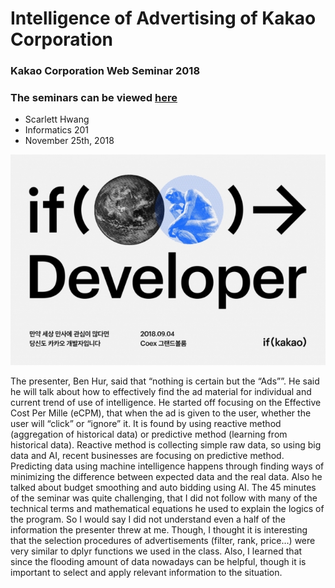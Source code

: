 # Intelligence of Advertising of Kakao Corporation
### Kakao Corporation Web Seminar 2018
### The seminars can be viewed [here](https://if.kakao.com/program?fbclid=IwAR3KbhqNSEYy15bC51UXHFLtciOQVC09ZF8itYpfY4KgkEAjRkEkHSdx4i4)

- Scarlett Hwang
- Informatics 201
- November 25th, 2018

![image](kakao.jpg)


The presenter, Ben Hur, said that “nothing is certain but the “Ads””. He said he will talk about how to effectively find the ad material for individual and current trend of use of intelligence. He started off focusing on the Effective Cost Per Mille (eCPM), that when the ad is given to the user, whether the user will “click” or “ignore” it. It is found by using reactive method (aggregation of historical data) or predictive method (learning from historical data). Reactive method is collecting simple raw data, so using big data and AI, recent businesses are focusing on predictive method. Predicting data using machine intelligence happens through finding ways of minimizing the difference between expected data and the real data. Also he talked about budget smoothing and auto bidding using AI. The 45 minutes of the seminar was quite challenging, that I did not follow with many of the technical terms and mathematical equations he used to explain the logics of the program. So I would say I did not understand even a half of the information the presenter threw at me. Though, I thought it is interesting that the selection procedures of advertisements (filter, rank, price…) were very similar to dplyr functions we used in the class. Also, I learned that since the flooding amount of data nowadays can be helpful, though it is important to select and apply relevant information to the situation.
